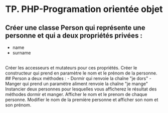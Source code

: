 # TP. PHP-Programation orientée objet

## Créer une classe Person qui représente une personne et qui a deux propriétés privées :
- name
- surname
<br>
Créer les accesseurs et mutateurs pour ces propriétés.
Créer le constructeur qui prend en paramètre le nom et le prénom de la personne.
<br>
## Person a deux méthodes :
 - Dormir qui renvoie la chaîne "je dors"
 - Manger qui prend un paramètre aliment renvoie la chaîne "je mange"
<br>
Instancier deux personnes pour lesquelles vous afficherez le résultat des méthodes dormir et manger.
Afficher le nom et le prenom de chaque personne.
Modifier le nom de la première personne et afficher son nom et son prénom.